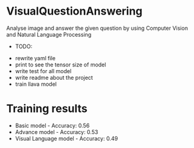 # VisualQuestionAnswering
Analyse image and answer the given question by using Computer Vision and Natural Language Processing

- TODO: 
+ rewrite yaml file
+ print to see the tensor size of model
+ write test for all model
+ write readme about the project
+ train llava model


# Training results
- Basic model - Accuracy: 0.56
- Advance model - Accuracy: 0.53
- Visual Language model - Accuracy: 0.49
